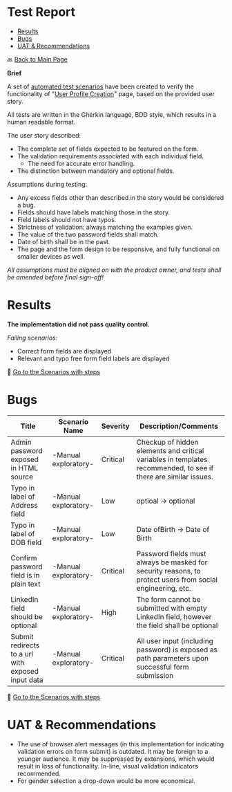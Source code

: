 # Test Report

- [Results](#results)
- [Bugs](#bugs)
- [UAT & Recommendations](#uat--recommendations)

🔙 [Back to Main Page](../readme.md)

**Brief**

A set of [automated test scenarios](../tests/features/user_profile_creation_visitor_smoke.feature) have been created to verify the functionality of "[User Profile Creation](https://qa-assessment.pages.dev/)" page, based on the provided user story.

All tests are written in the Gherkin language, BDD style, which results in a human readable format.

The user story described:

- The complete set of fields expected to be featured on the form.
- The validation requirements associated with each individual field.
  - The need for accurate error handling.
- The distinction between mandatory and optional fields.

Assumptions during testing:

- Any excess fields other than described in the story would be considered a bug.
- Fields should have labels matching those in the story.
- Field labels should not have typos.
- Strictness of validation: always matching the examples given.
- The value of the two password fields shall match.
- Date of birth shall be in the past.
- The page and the form design to be responsive, and fully functional on smaller devices as well.

_All assumptions must be aligned on with the product owner, and tests shall be amended before final sign-off!_

# Results

**The implementation did not pass quality control.**

*Failing scenarios:*

- Correct form fields are displayed
- Relevant and typo free form field labels are displayed

📖 [Go to the Scenarios with steps](../tests/features/user_profile_creation_visitor_smoke.feature)

# Bugs

| Title                                             | Scenario Name        | Severity | Description/Comments                                                                                            |
|---------------------------------------------------|----------------------|----------|-----------------------------------------------------------------------------------------------------------------|
| Admin password exposed in HTML source             | -Manual exploratory- | Critical | Checkup of hidden elements and critical variables in templates recommended, to see if there are similar issues. |
| Typo in label of Address field                    | -Manual exploratory- | Low      | optioal -> optional                                                                                             |
| Typo in label of DOB field                        | -Manual exploratory- | Low      | Date ofBirth -> Date of Birth                                                                                   |
| Confirm password field is in plain text           | -Manual exploratory- | Critical | Password fields must always be masked for security reasons, to protect users from social engineering, etc.      |
| LinkedIn field should be optional                 | -Manual exploratory- | High     | The form cannot be submitted with empty LinkedIn field, however the field shall be optional                     |
| Submit redirects to a url with exposed input data | -Manual exploratory- | Critical | All user input (including password) is exposed as path parameters upon successful form submission               |

📖 [Go to the Scenarios with steps](../tests/features/user_profile_creation_visitor_smoke.feature)

# UAT & Recommendations

- The use of browser alert messages (in this implementation for indicating validation errors on form submit) is outdated. It may be foreign to a younger audience. It may be suppressed by extensions, which would result in loss of functionality. In-line, visual validation indicators recommended.
- For gender selection a drop-down would be more economical.